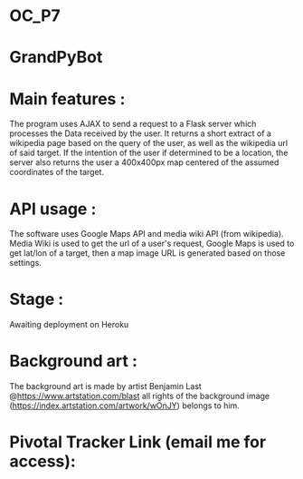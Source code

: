 # OC_P7
# GrandPyBot

# Main features :
The program uses AJAX to send a request to a Flask server which processes the Data received by the user. It returns a short extract of a wikipedia page based on the query of the user, as well as the wikipedia url of said target. If the intention of the user if determined to be a location, the server also returns the user a 400x400px map centered of the assumed coordinates of the target.

# API usage : 
The software uses Google Maps API and media wiki API (from wikipedia). Media Wiki is used to get the url of a user's request, Google Maps is used to get lat/lon of a target, then a map image URL is generated based on those settings.

# Stage : 
Awaiting deployment on Heroku

# Background art :
The background art is made by artist Benjamin Last @https://www.artstation.com/blast
all rights of the background image (https://index.artstation.com/artwork/wOnJY) belongs to him.

# Pivotal Tracker Link (email me for access):
